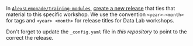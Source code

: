 In [`AlexsLemonade/training-modules`](https://github.com/AlexsLemonade/training-modules), [create a new release](https://github.com/AlexsLemonade/training-modules/releases/new) that ties that material to this specific workshop. We use the convention `<year>-<month>` for tags and `<year> <month>` for release titles for Data Lab workshops.

Don't forget to update the `_config.yaml` file in _this repository_ to point to the correct the release.
